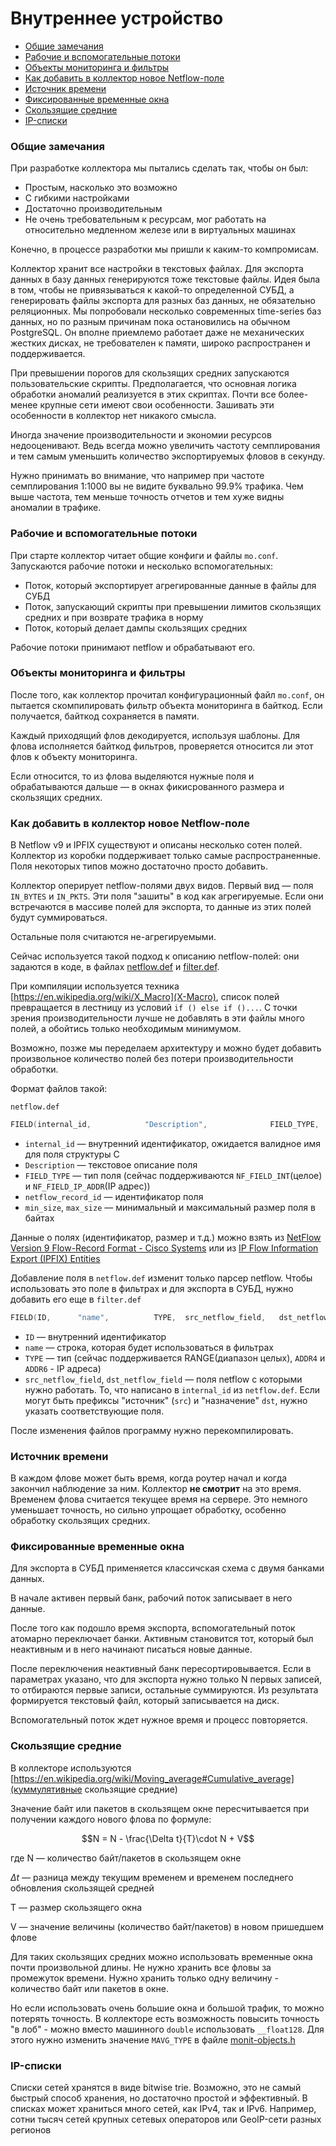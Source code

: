 # Внутреннее устройство

  * [Общие замечания](#)
  * [Рабочие и вспомогательные потоки](#рабочие-и-вспомогательные-потоки)
  * [Объекты мониторинга и фильтры](#объекты-мониторинга-и-фильтры)
  * [Как добавить в коллектор новое Netflow-поле](#)
  * [Источник времени](#источник-времени)
  * [Фиксированные временные окна](#фиксированные-временные-окна)
  * [Скользящие средние](#скользящие-средние)
  * [IP-списки](#)


### Общие замечания

При разработке коллектора мы пытались сделать так, чтобы он был:

  * Простым, насколько это возможно
  * С гибкими настройками
  * Достаточно производительным
  * Не очень требовательным к ресурсам, мог работать на относительно медленном железе или в виртуальных машинах

Конечно, в процессе разработки мы пришли к каким-то компромисам.

Коллектор хранит все настройки в текстовых файлах. Для экспорта данных в базу данных генерируются тоже текстовые файлы. Идея была в том, чтобы не привязываться к какой-то определенной СУБД, а генерировать файлы экспорта для разных баз данных, не обязательно реляционных. Мы попробовали несколько современных time-series баз данных, но по разным причинам пока остановились на обычном PostgreSQL. Он вполне приемлемо работает даже не механических жестких дисках, не требователен к памяти, широко распространен и поддерживается.

При превышении порогов для скользящих средних запускаются пользовательские скрипты. Предполагается, что основная логика обработки аномалий реализуется в этих скриптах. Почти все более-менее крупные сети имеют свои особенности. Зашивать эти особенности в коллектор нет никакого смысла.

Иногда значение производительности и экономии ресурсов недооценивают. Ведь всегда можно увеличить частоту семплирования и тем самым уменьшить количество экспортируемых фловов в секунду.

Нужно принимать во внимание, что например при частоте семплирования 1:1000 вы не видите буквально 99.9% трафика. Чем выше частота, тем меньше точность отчетов и тем хуже видны аномалии в трафике.


### Рабочие и вспомогательные потоки

При старте коллектор читает общие конфиги и файлы `mo.conf`. Запускаются рабочие потоки и несколько вспомогательных:

  * Поток, который экспортирует агрегированные данные в файлы для СУБД
  * Поток, запускающий скрипты при превышении лимитов скользящих средних и при возврате трафика в норму
  * Поток, который делает дампы скользящих средних

Рабочие потоки принимают netflow и обрабатывают его.


### Объекты мониторинга и фильтры

После того, как коллектор прочитал конфигурационный файл `mo.conf`, он пытается скомпилировать фильтр объекта мониторинга в байткод. Если получается, байткод сохраняется в памяти.

Каждый приходящий флов декодируется, используя шаблоны. Для флова исполняется байткод фильтров, проверяется относится ли этот флов к объекту мониторинга.

Если относится, то из флова выделяются нужные поля и обрабатываются дальше — в окнах фикисрованного размера и скользящих средних.


### Как добавить в коллектор новое Netflow-поле

В Netflow v9 и IPFIX существуют и описаны несколько сотен полей. Коллектор из коробки поддерживает только самые распространенные. Поля некоторых типов можно достаточно просто добавить.

Коллектор оперирует netflow-полями двух видов. Первый вид — поля `IN_BYTES` и `IN_PKTS`. Эти поля "зашиты" в код как агрегируемые. Если они встречаются в массиве полей для экспорта, то данные из этих полей будут суммироваться.

Остальные поля считаются не-агрегируемыми.

Сейчас используется такой подход к описанию netflow-полей: они задаются в коде, в файлах [netflow.def](netflow.def) и [filter.def](filter.def).

При компиляции используется техника [https://en.wikipedia.org/wiki/X_Macro](X-Macro), список полей превращается в лестницу из условий `if () else if ()...`. С точки зрения производительности лучше не добавлять в эти файлы много полей, а обойтись только необходимым минимумом.

Возможно, позже мы переделаем архитектуру и можно будет добавить произвольное количество полей без потери производительности обработки.

Формат файлов такой:

`netflow.def`
``` c
FIELD(internal_id,            "Description",              FIELD_TYPE,      netflow_id,  min_size,  max_size)
```

  * `internal_id` — внутренний идентификатор, ожидается валидное имя для поля структуры C
  * `Description` — текстовое описание поля
  * `FIELD_TYPE` — тип поля (сейчас поддерживаются `NF_FIELD_INT`(целое) и `NF_FIELD_IP_ADDR`(IP адрес))
  * `netflow_record_id` — идентификатор поля
  * `min_size`, `max_size` — минимальный и максимальный размер поля в байтах

Данные о полях (идентификатор, размер и т.д.) можно взять из [NetFlow Version 9 Flow-Record Format - Cisco Systems](https://www.cisco.com/en/US/technologies/tk648/tk362/technologies_white_paper09186a00800a3db9.html) или из [IP Flow Information Export (IPFIX) Entities](http://www.iana.org/assignments/ipfix/ipfix.xhtml)

Добавление поля в `netflow.def` изменит только парсер netflow. Чтобы использовать это поле в фильтрах и для экспорта в СУБД, нужно добавить его еще в `filter.def`

``` c
FIELD(ID,      "name",          TYPE,  src_netflow_field,   dst_netflow_field)
```

  * `ID` — внутренний идентификатор
  * `name` — строка, которая будет использоваться в фильтрах
  * `TYPE` — тип (сейчас поддерживается RANGE(диапазон целых), `ADDR4` и `ADDR6` - IP адреса)
  * `src_netflow_field`, `dst_netflow_field` — поля netflow с которыми нужно работать. То, что написано в `internal_id` из `netflow.def`. Если могут быть префиксы "источник" (`src`) и "назначение" `dst`, нужно указать соответствующие поля.

После изменения файлов программу нужно перекомпилировать.


### Источник времени

В каждом флове может быть время, когда роутер начал и когда закончил наблюдение за ним. Коллектор **не смотрит** на это время. Временем флова считается текущее время на сервере. Это немного уменьшает точность, но сильно упрощает обработку, особенно обработку скользящих средних.


### Фиксированные временные окна

Для экспорта в СУБД применяется классичская схема с двумя банками данных.

В начале активен первый банк, рабочий поток записывает в него данные.

После того как подошло время экспорта, вспомогательный поток атомарно переключает банки. Активным становится тот, который был неактивным и в него начинают писаться новые данные.

После переключения неактивный банк пересортировывается. Если в параметрах указано, что для экспорта нужно только N первых записей, то отбираются первые записи, остальные суммируются. Из результата формируется текстовый файл, который записывается на диск.

Вспомогательный поток ждет нужное время и процесс повторяется.


### Скользящие средние

В коллекторе используются [https://en.wikipedia.org/wiki/Moving_average#Cumulative_average](куммулятивные скользящие средние)

Значение байт или пакетов в скользящем окне пересчитывается при получении каждого нового флова по формуле:


$$N = N - \frac{\Delta t}{T}\cdot N + V$$


где N — количество байт/пакетов в скользящем окне

$\Delta t$ — разница между текущим временем и временем последнего обновления скользящей средней

T — размер скользящего окна

V — значение величины (количество байт/пакетов) в новом пришедшем флове

Для таких скользящих средних можно использовать временные окна почти произвольной длины. Не нужно хранить все фловы за промежуток времени. Нужно хранить только одну величину - количество байт или пакетов в окне.

Но если использовать очень большие окна и большой трафик, то можно потерять точность. В коллекторе есть возможность повысить точность "в лоб" - можно вместо машинного `double` использовать `__float128`.
Для этого нужно изменить значение `MAVG_TYPE` в файле [monit-objects.h](monit-objects.h)


### IP-списки

Списки сетей хранятся в виде bitwise trie. Возможно, это не самый быстрый способ хранения, но достаточно простой и эффективный. В списках может храниться много сетей, как IPv4, так и IPv6. Например, сотни тысяч сетей крупных сетевых операторов или GeoIP-сети разных регионов
